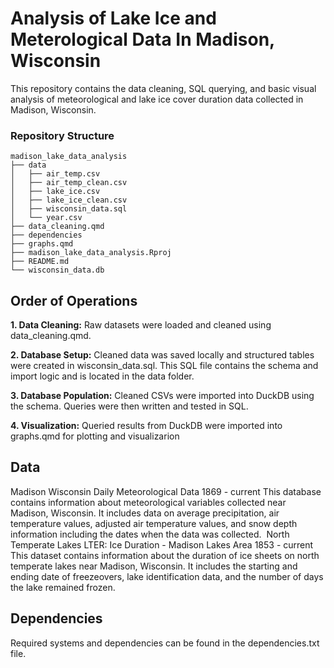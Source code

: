 # Analysis of Lake Ice and Meterological Data In Madison, Wisconsin

This repository contains the data cleaning, SQL querying, and basic visual analysis of meteorological and lake ice cover duration data collected in Madison, Wisconsin.

### Repository Structure
``` 
madison_lake_data_analysis
├── data
│   ├── air_temp.csv
│   ├── air_temp_clean.csv
│   ├── lake_ice.csv
│   ├── lake_ice_clean.csv
│   ├── wisconsin_data.sql
│   └── year.csv
├── data_cleaning.qmd
├── dependencies
├── graphs.qmd
├── madison_lake_data_analysis.Rproj
├── README.md
└── wisconsin_data.db
```

## Order of Operations

**1. Data Cleaning:** Raw datasets were loaded and cleaned using data_cleaning.qmd.

**2. Database Setup:** Cleaned data was saved locally and structured tables were created in wisconsin_data.sql. This SQL file contains the schema and import logic and is located in the data folder.

**3. Database Population:** Cleaned CSVs were imported into DuckDB using the schema. Queries were then written and tested in SQL.

**4. Visualization:** Queried results from DuckDB were imported into graphs.qmd for plotting and visualizarion
  

## Data

Madison Wisconsin Daily Meteorological Data 1869 - current
This database contains information about meteorological variables collected near Madison, Wisconsin. It includes data on average precipitation, air temperature values, adjusted air temperature values, and snow depth information including the dates when the data was collected. 
North Temperate Lakes LTER: Ice Duration - Madison Lakes Area 1853 - current
This dataset contains information about the duration of ice sheets on north temperate lakes near Madison, Wisconsin. It includes the starting and ending date of freezeovers, lake identification data, and the number of days the lake remained frozen.

## Dependencies

Required systems and dependencies can be found in the dependencies.txt file. 

